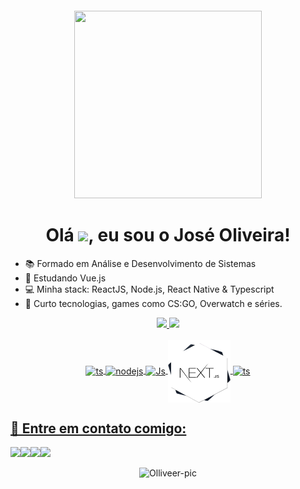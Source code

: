 <h4 align="center">

<a href="#"><img width="300px" height="300px" src="https://i.imgur.com/uTOsuKu.gif" height="175px"/></a>

<h1 align="center"> Olá <img src="https://raw.githubusercontent.com/MartinHeinz/MartinHeinz/master/wave.gif" width="30px">, eu sou o José Oliveira!</h1>

- 📚 Formado em Análise e Desenvolvimento de Sistemas
- 🌱 Estudando Vue.js
- 💻 Minha stack: ReactJS, Node.js, React Native & Typescript
- 💬 Curto tecnologias, games como CS:GO, Overwatch e séries.

<div align="center">
  <a href="https://github.com/olliveer">
  <img height="180em" src="https://github-readme-stats.vercel.app/api?username=olliveer&show_icons=true&&include_all_commits=true&count_private=true"/>
  <img height="180em" src="https://github-readme-stats.vercel.app/api/top-langs/?username=olliveer&layout=compact&langs_count=7&"/>
</div>

<div align="center">
<br/>
  <img align="center" alt="ts" height="100" width="100" src="https://cdn.worldvectorlogo.com/logos/react-2.svg">
  <img align="center" alt="nodejs" height="100" width="100" src="https://cdn.worldvectorlogo.com/logos/nodejs-icon.svg">
  <img align="center" alt="Js" height="100" width="100" src="https://cdn.worldvectorlogo.com/logos/logo-javascript.svg">
  <img align="center"  alt="nextjs" height="100" width="100" src="https://raw.githubusercontent.com/Rohan-Shakya/Rohan-Shakya/master/images/next_logo.png">
  <img align="center" alt="ts" height="100" width="100" src="https://cdn.worldvectorlogo.com/logos/typescript.svg">

</div>

## 📧 Entre em contato comigo:

<div align="start">

<a href = "https://www.linkedin.com/in/joseooliveira/"><img src="https://img.icons8.com/fluent/48/000000/linkedin.png"/></a><a href = "https://twitter.com/olliveeer"><img src="https://img.icons8.com/fluent/48/000000/twitter.png"/></a><a href = "https://www.instagram.com/olliveeer/"><img src="https://img.icons8.com/fluent/48/000000/instagram-new.png"/></a><a href="mailto:j.oliveira90@live.com"><img src="https://img.icons8.com/fluency/48/000000/email.png"/></a>

</div>

<div align="center">
<img alt="Olliveer-pic" height="200" src="https://media4.giphy.com/media/ZVik7pBtu9dNS/giphy.gif?cid=ecf05e47vamnuww42v3837fsuvf2bh0yy5cx4uiityhfyfo8&rid=giphy.gif&ct=g" data-canonical-src="https://media4.giphy.com/media/ZVik7pBtu9dNS/giphy.gif?cid=ecf05e47vamnuww42v3837fsuvf2bh0yy5cx4uiityhfyfo8&rid=giphy.gif&ct=g" style="max-width: 100%;">
</div>
